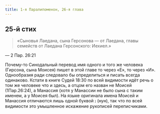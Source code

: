 ```yaml
---
title: 1-я Паралипоменон, 26-я глава
---
```


## 25-й стих

> «Сыновья Лаедана, сына Герсонова — от Лаедана, главы семейств от Лаедана Герсонского: Иехиел.»

— 2 Пар. 26:21

Почему-то Синодальный перевод имя одного и того же человека (Гирсона, сына Моисея) пишет в этой главе
то через «Е», то через «И». Однообразия ради следовало бы определиться и писать всегда одинаково.
Кстати в книге Судей 18:30 по всей видимости идёт речь о том же человеке что и здесь,
а отцом его назван не Моисей (1Пар.26:24), а Манассия (хотя у Манассии не было сына с таким именем,
а у Моисея был). На языке оригинала имена Моисей и Манассия отличаются лишь одной буквой `נ` (нун),
так что по всей видимости это умышленное искажение рукописей переписчиками.
